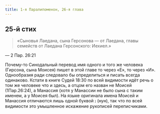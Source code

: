 ```yaml
---
title: 1-я Паралипоменон, 26-я глава
---
```


## 25-й стих

> «Сыновья Лаедана, сына Герсонова — от Лаедана, главы семейств от Лаедана Герсонского: Иехиел.»

— 2 Пар. 26:21

Почему-то Синодальный перевод имя одного и того же человека (Гирсона, сына Моисея) пишет в этой главе
то через «Е», то через «И». Однообразия ради следовало бы определиться и писать всегда одинаково.
Кстати в книге Судей 18:30 по всей видимости идёт речь о том же человеке что и здесь,
а отцом его назван не Моисей (1Пар.26:24), а Манассия (хотя у Манассии не было сына с таким именем,
а у Моисея был). На языке оригинала имена Моисей и Манассия отличаются лишь одной буквой `נ` (нун),
так что по всей видимости это умышленное искажение рукописей переписчиками.
